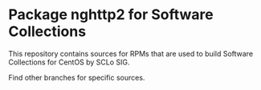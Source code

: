 # Package nghttp2 for Software Collections

This repository contains sources for RPMs that are used
to build Software Collections for CentOS by SCLo SIG.

Find other branches for specific sources.
